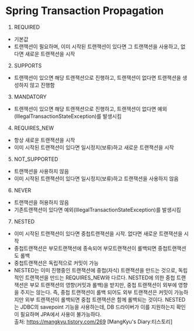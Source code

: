 # Spring Transaction Propagation
1. REQUIRED
- 기본값
- 트랜잭션이 필요하며, 이미 시작된 트랜잭션이 있다면 그 트랜잭션을 사용하고, 없다면 새로운 트랜잭션을 시작
2. SUPPORTS
- 트랜잭션이 있으면 해당 트랜잭션으로 진행하고, 트랜잭션이 없다면 트랜잭션을 생성하지 않고 진행함
3. MANDATORY
- 트랜잭션이 있으면 해당 트랜잭션으로 진행하고, 트랜잭션이 없다면 예외(IllegalTransactionStateException)를 발생시킴
4. REQUIRES_NEW
- 항상 새로운 트랜잭션을 시작
- 이미 시작된 트랜잭션이 있다면 일시정지(보류)하고 새로운 트랜잭션을 시작
5. NOT_SUPPORTED
- 트랜잭션을 사용하지 않음
- 이미 시작된 트랜잭션이 있다면 일시정지(보류)하고 트랜잭션을 사용하지 않음
6. NEVER
- 트랜잭션을 허용하지 않음
- 기존트랜잭션이 있다면 예외(IllegalTransactionStateException)를 발생시킴
7. NESTED
- 이미 시작된 트랜잭션이 있다면 중첩트랜잭션을 시작. 없다면 새로운 트랜잭션을 시작
- 중첩트랜잭션은 부모트랜잭션에 종속되어 부모트랜잭션이 롤백되면 중첩트랜잭션도 롤백
- 중첩트랜잭션은 독립적으로 커밋이 가능
- NESTED는 이미 진행중인 트랜잭션에 중첩(자식) 트랜잭션을 만드는 것으로, 독립적인 트랜잭션을 만드는 REQUIRES_NEW와 다르다. NESTED에 의한 중첩 트랜잭션은 부모 트랜잭션의 영향(커밋과 롤백)을 받지만, 중첩 트랜잭션이 외부에 영향을 주지는 않는다.
  즉, 중첩 트랜잭션이 롤백 되어도 외부 트랜잭션은 커밋이 가능하지만 외부 트랜잭션이 롤백되면 중첩 트랜잭션은 함께 롤백되는 것이다. NESTED는 JDBC의 savepoint 기능을 사용하는데, DB 드라이버가 이를 지원하는지 확인이 필요하며 JPA에서 사용이 불가능하다.  
  출처: https://mangkyu.tistory.com/269 [MangKyu's Diary:티스토리]
